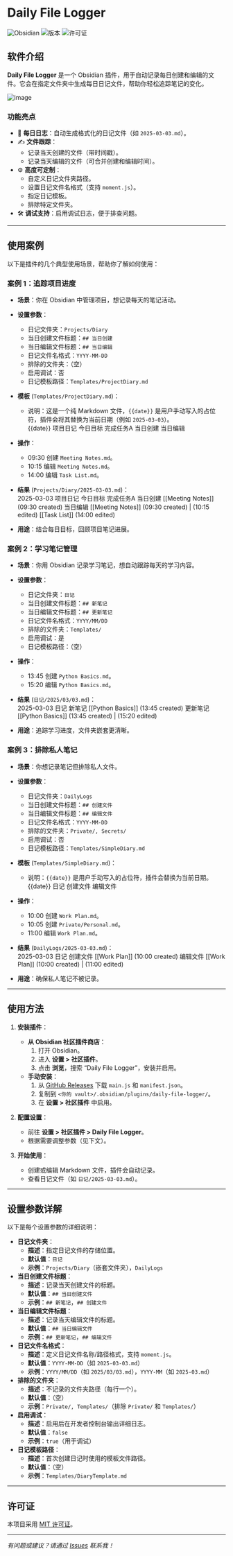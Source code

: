 # Daily File Logger

![Obsidian](https://img.shields.io/badge/Obsidian-插件-blueviolet) ![版本](https://img.shields.io/badge/版本-1.0.0-brightgreen) ![许可证](https://img.shields.io/badge/许可证-MIT-green)

## 软件介绍

**Daily File Logger** 是一个 Obsidian 插件，用于自动记录每日创建和编辑的文件。它会在指定文件夹中生成每日日记文件，帮助你轻松追踪笔记的变化。

![image](https://github.com/ashlovepink/daily-file-logger/blob/main/DEMO.gif)

### 功能亮点

- 📅 **每日日志**：自动生成格式化的日记文件（如 `2025-03-03.md`）。  
- ✍️ **文件跟踪**：  
  - 记录当天创建的文件（带时间戳）。  
  - 记录当天编辑的文件（可合并创建和编辑时间）。  
- ⚙️ **高度可定制**：  
  - 自定义日记文件夹路径。  
  - 设置日记文件名格式（支持 `moment.js`）。  
  - 指定日记模板。  
  - 排除特定文件夹。  
- 🛠️ **调试支持**：启用调试日志，便于排查问题。

---

## 使用案例

以下是插件的几个典型使用场景，帮助你了解如何使用：

### 案例 1：追踪项目进度
- **场景**：你在 Obsidian 中管理项目，想记录每天的笔记活动。  
- **设置参数**：  
  - 日记文件夹：`Projects/Diary`  
  - 当日创建文件标题：`## 当日创建`  
  - 当日编辑文件标题：`## 当日编辑`  
  - 日记文件名格式：`YYYY-MM-DD`  
  - 排除的文件夹：（空）  
  - 启用调试：否  
  - 日记模板路径：`Templates/ProjectDiary.md`  
- **模板** (`Templates/ProjectDiary.md`)：  
  - 说明：这是一个纯 Markdown 文件，`{{date}}` 是用户手动写入的占位符，插件会将其替换为当前日期（例如 `2025-03-03`）。  
{{date}} 项目日记
今日目标
 完成任务A
当日创建
当日编辑

- **操作**：  
  - 09:30 创建 `Meeting Notes.md`。  
  - 10:15 编辑 `Meeting Notes.md`。  
  - 14:00 编辑 `Task List.md`。  
- **结果** (`Projects/Diary/2025-03-03.md`)：  
2025-03-03 项目日记
今日目标
 完成任务A
当日创建
[[Meeting Notes]] (09:30 created)
当日编辑
[[Meeting Notes]] (09:30 created) | (10:15 edited)
[[Task List]] (14:00 edited)

- **用途**：结合每日目标，回顾项目笔记进展。

### 案例 2：学习笔记管理
- **场景**：你用 Obsidian 记录学习笔记，想自动跟踪每天的学习内容。  
- **设置参数**：  
  - 日记文件夹：`日记`  
  - 当日创建文件标题：`## 新笔记`  
  - 当日编辑文件标题：`## 更新笔记`  
  - 日记文件名格式：`YYYY/MM/DD`  
  - 排除的文件夹：`Templates/`  
  - 启用调试：是  
  - 日记模板路径：（空）  
- **操作**：  
  - 13:45 创建 `Python Basics.md`。  
  - 15:20 编辑 `Python Basics.md`。  
- **结果** (`日记/2025/03/03.md`)：  
2025-03-03 日记
新笔记
[[Python Basics]] (13:45 created)
更新笔记
[[Python Basics]] (13:45 created) | (15:20 edited)

- **用途**：追踪学习进度，文件夹嵌套更清晰。

### 案例 3：排除私人笔记
- **场景**：你想记录笔记但排除私人文件。  
- **设置参数**：  
  - 日记文件夹：`DailyLogs`  
  - 当日创建文件标题：`## 创建文件`  
  - 当日编辑文件标题：`## 编辑文件`  
  - 日记文件名格式：`YYYY-MM-DD`  
  - 排除的文件夹：`Private/, Secrets/`  
  - 启用调试：否  
  - 日记模板路径：`Templates/SimpleDiary.md`  
- **模板** (`Templates/SimpleDiary.md`)：  
  - 说明：`{{date}}` 是用户手动写入的占位符，插件会替换为当前日期。  
{{date}} 日记
创建文件
编辑文件

- **操作**：  
  - 10:00 创建 `Work Plan.md`。  
  - 10:05 创建 `Private/Personal.md`。  
  - 11:00 编辑 `Work Plan.md`。  
- **结果** (`DailyLogs/2025-03-03.md`)：  
2025-03-03 日记
创建文件
[[Work Plan]] (10:00 created)
编辑文件
[[Work Plan]] (10:00 created) | (11:00 edited)

- **用途**：确保私人笔记不被记录。

---

## 使用方法

1. **安装插件**：  
   - **从 Obsidian 社区插件商店**：  
     1. 打开 Obsidian。  
     2. 进入 **设置 > 社区插件**。  
     3. 点击 **浏览**，搜索 “Daily File Logger”，安装并启用。  
   - **手动安装**：  
     1. 从 [GitHub Releases](https://github.com/<your-username>/daily-file-logger/releases) 下载 `main.js` 和 `manifest.json`。  
     2. 复制到 `<你的 vault>/.obsidian/plugins/daily-file-logger/`。  
     3. 在 **设置 > 社区插件** 中启用。  

2. **配置设置**：  
   - 前往 **设置 > 社区插件 > Daily File Logger**。  
   - 根据需要调整参数（见下文）。  

3. **开始使用**：  
   - 创建或编辑 Markdown 文件，插件会自动记录。  
   - 查看日记文件（如 `日记/2025-03-03.md`）。  

---

## 设置参数详解

以下是每个设置参数的详细说明：

- **日记文件夹**：  
  - **描述**：指定日记文件的存储位置。  
  - **默认值**：`日记`  
  - **示例**：`Projects/Diary`（嵌套文件夹），`DailyLogs`  
- **当日创建文件标题**：  
  - **描述**：记录当天创建文件的标题。  
  - **默认值**：`## 当日创建文件`  
  - **示例**：`## 新笔记`，`## 创建文件`  
- **当日编辑文件标题**：  
  - **描述**：记录当天编辑文件的标题。  
  - **默认值**：`## 当日编辑文件`  
  - **示例**：`## 更新笔记`，`## 编辑文件`  
- **日记文件名格式**：  
  - **描述**：定义日记文件名称/路径格式，支持 `moment.js`。  
  - **默认值**：`YYYY-MM-DD`（如 `2025-03-03.md`）  
  - **示例**：`YYYY/MM/DD`（如 `2025/03/03.md`），`YYYY-MM`（如 `2025-03.md`）  
- **排除的文件夹**：  
  - **描述**：不记录的文件夹路径（每行一个）。  
  - **默认值**：（空）  
  - **示例**：`Private/, Templates/`（排除 `Private/` 和 `Templates/`）  
- **启用调试**：  
  - **描述**：启用后在开发者控制台输出详细日志。  
  - **默认值**：`false`  
  - **示例**：`true`（用于调试）  
- **日记模板路径**：  
  - **描述**：首次创建日记时使用的模板文件路径。  
  - **默认值**：（空）  
  - **示例**：`Templates/DiaryTemplate.md`  

---

## 许可证

本项目采用 [MIT 许可证](LICENSE)。

---

*有问题或建议？请通过 [Issues](https://github.com/<your-username>/daily-file-logger/issues) 联系我！*
